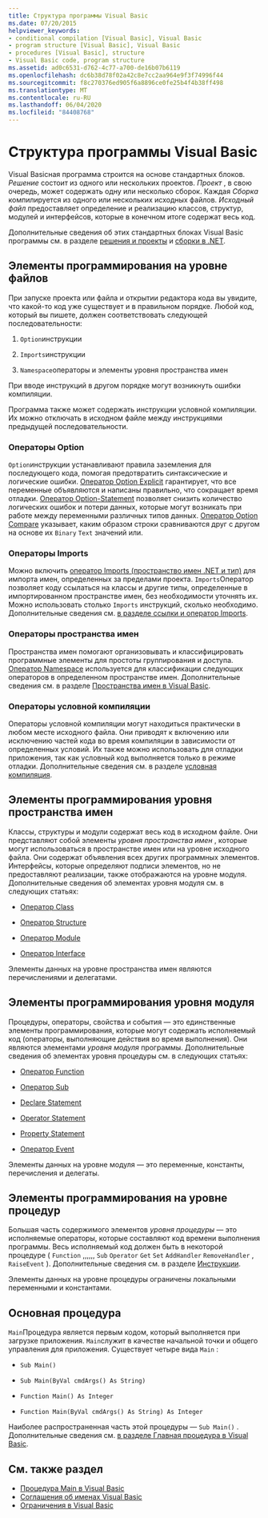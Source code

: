 ```yaml
---
title: Структура программы Visual Basic
ms.date: 07/20/2015
helpviewer_keywords:
- conditional compilation [Visual Basic], Visual Basic
- program structure [Visual Basic], Visual Basic
- procedures [Visual Basic], structure
- Visual Basic code, program structure
ms.assetid: ad0c6531-d762-4c77-a700-de16b07b6119
ms.openlocfilehash: dc6b38d78f02a42c8e7cc2aa964e9f3f74996f44
ms.sourcegitcommit: f8c270376ed905f6a8896ce0fe25b4f4b38ff498
ms.translationtype: MT
ms.contentlocale: ru-RU
ms.lasthandoff: 06/04/2020
ms.locfileid: "84408768"
---
```

# <a name="structure-of-a-visual-basic-program"></a>Структура программы Visual Basic
Visual Basicная программа строится на основе стандартных блоков. *Решение* состоит из одного или нескольких проектов. *Проект* , в свою очередь, может содержать одну или несколько сборок. Каждая *Сборка* компилируется из одного или нескольких исходных файлов. *Исходный файл* предоставляет определение и реализацию классов, структур, модулей и интерфейсов, которые в конечном итоге содержат весь код.  
  
 Дополнительные сведения об этих стандартных блоках Visual Basic программы см. в разделе [решения и проекты](/visualstudio/ide/solutions-and-projects-in-visual-studio) и [сборки в .NET](../../../standard/assembly/index.md).  
  
## <a name="file-level-programming-elements"></a>Элементы программирования на уровне файлов  
 При запуске проекта или файла и открытии редактора кода вы увидите, что какой-то код уже существует и в правильном порядке. Любой код, который вы пишете, должен соответствовать следующей последовательности:  
  
1. `Option`инструкции  
  
2. `Imports`инструкции  
  
3. `Namespace`операторы и элементы уровня пространства имен  
  
 При вводе инструкций в другом порядке могут возникнуть ошибки компиляции.  
  
 Программа также может содержать инструкции условной компиляции. Их можно отключать в исходном файле между инструкциями предыдущей последовательности.  
  
### <a name="option-statements"></a>Операторы Option  
 `Option`инструкции устанавливают правила заземления для последующего кода, помогая предотвратить синтаксические и логические ошибки. [Оператор Option Explicit](../../language-reference/statements/option-explicit-statement.md) гарантирует, что все переменные объявляются и написаны правильно, что сокращает время отладки. [Оператор Option-Statement](../../language-reference/statements/option-strict-statement.md) позволяет снизить количество логических ошибок и потери данных, которые могут возникать при работе между переменными различных типов данных. [Оператор Option Compare](../../language-reference/statements/option-compare-statement.md) указывает, каким образом строки сравниваются друг с другом на основе их `Binary` `Text` значений или.  
  
### <a name="imports-statements"></a>Операторы Imports  
 Можно включить [оператор Imports (пространство имен .NET и тип)](../../language-reference/statements/imports-statement-net-namespace-and-type.md) для импорта имен, определенных за пределами проекта. `Imports`Оператор позволяет коду ссылаться на классы и другие типы, определенные в импортированном пространстве имен, без необходимости уточнять их. Можно использовать столько `Imports` инструкций, сколько необходимо. Дополнительные сведения см. [в разделе ссылки и оператор Imports](references-and-the-imports-statement.md).  
  
### <a name="namespace-statements"></a>Операторы пространства имен  
 Пространства имен помогают организовывать и классифицировать программные элементы для простоты группирования и доступа. [Оператор Namespace](../../language-reference/statements/namespace-statement.md) используется для классификации следующих операторов в определенном пространстве имен. Дополнительные сведения см. в разделе [Пространства имен в Visual Basic](namespaces.md).  
  
### <a name="conditional-compilation-statements"></a>Операторы условной компиляции  
 Операторы условной компиляции могут находиться практически в любом месте исходного файла. Они приводят к включению или исключению частей кода во время компиляции в зависимости от определенных условий. Их также можно использовать для отладки приложения, так как условный код выполняется только в режиме отладки. Дополнительные сведения см. в разделе [условная компиляция](conditional-compilation.md).  
  
## <a name="namespace-level-programming-elements"></a>Элементы программирования уровня пространства имен  
 Классы, структуры и модули содержат весь код в исходном файле. Они представляют собой элементы *уровня пространства имен* , которые могут использоваться в пространстве имен или на уровне исходного файла. Они содержат объявления всех других программных элементов. Интерфейсы, которые определяют подписи элементов, но не предоставляют реализации, также отображаются на уровне модуля. Дополнительные сведения об элементах уровня модуля см. в следующих статьях:  
  
- [Оператор Class](../../language-reference/statements/class-statement.md)  
  
- [Оператор Structure](../../language-reference/statements/structure-statement.md)  
  
- [Оператор Module](../../language-reference/statements/module-statement.md)  
  
- [Оператор Interface](../../language-reference/statements/interface-statement.md)  
  
 Элементы данных на уровне пространства имен являются перечислениями и делегатами.  
  
## <a name="module-level-programming-elements"></a>Элементы программирования уровня модуля  
 Процедуры, операторы, свойства и события — это единственные элементы программирования, которые могут содержать исполняемый код (операторы, выполняющие действия во время выполнения). Они являются элементами *уровня модуля* программы. Дополнительные сведения об элементах уровня процедуры см. в следующих статьях:  
  
- [Оператор Function](../../language-reference/statements/function-statement.md)  
  
- [Оператор Sub](../../language-reference/statements/sub-statement.md)  
  
- [Declare Statement](../../language-reference/statements/declare-statement.md)  
  
- [Operator Statement](../../language-reference/statements/operator-statement.md)  
  
- [Property Statement](../../language-reference/statements/property-statement.md)  
  
- [Оператор Event](../../language-reference/statements/event-statement.md)  
  
 Элементы данных на уровне модуля — это переменные, константы, перечисления и делегаты.  
  
## <a name="procedure-level-programming-elements"></a>Элементы программирования на уровне процедур  
 Большая часть содержимого элементов *уровня процедуры* — это исполняемые операторы, которые составляют код времени выполнения программы. Весь исполняемый код должен быть в некоторой процедуре ( `Function` ,,,,,, `Sub` `Operator` `Get` `Set` `AddHandler` `RemoveHandler` , `RaiseEvent` ). Дополнительные сведения см. в разделе [Инструкции](../language-features/statements.md).  
  
 Элементы данных на уровне процедуры ограничены локальными переменными и константами.  
  
## <a name="the-main-procedure"></a>Основная процедура  
 `Main`Процедура является первым кодом, который выполняется при загрузке приложения. `Main`служит в качестве начальной точки и общего управления для приложения. Существует четыре вида `Main` :  
  
- `Sub Main()`  
  
- `Sub Main(ByVal cmdArgs() As String)`  
  
- `Function Main() As Integer`  
  
- `Function Main(ByVal cmdArgs() As String) As Integer`  
  
 Наиболее распространенная часть этой процедуры — `Sub Main()` . Дополнительные сведения см. [в разделе Главная процедура в Visual Basic](main-procedure.md).  
  
## <a name="see-also"></a>См. также раздел

- [Процедура Main в Visual Basic](main-procedure.md)
- [Соглашения об именах Visual Basic](naming-conventions.md)
- [Ограничения в Visual Basic](limitations.md)
